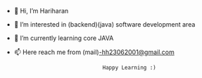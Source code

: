 - 👋 Hi, I’m Hariharan
- 👀 I’m interested in (backend)(java)  software development area
- 🌱 I’m currently learning core JAVA
- 📫 Here reach me from (mail)-hh23062001@gmail.com

        
                                  Happy Learning :)
